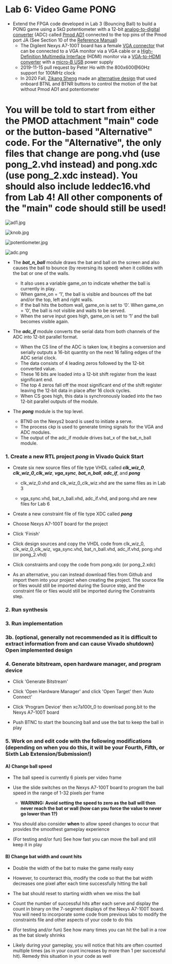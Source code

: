 # Lab 6: Video Game PONG

* Extend the FPGA code developed in Lab 3 (Bouncing Ball) to build a PONG game using a 5k&Omega; potentiometer with a 12-bit [analog-to-digital converter](https://en.wikipedia.org/wiki/Analog-to-digital_converter) (ADC) called [Pmod AD1](https://store.digilentinc.com/pmod-ad1-two-12-bit-a-d-inputs/) connected to the top pins of the Pmod port JA (See Section 10 of the [Reference Manual](https://reference.digilentinc.com/_media/reference/programmable-logic/nexys-a7/nexys-a7_rm.pdf))
  * The Digilent Nexys A7-100T board has a female [VGA connector](https://en.wikipedia.org/wiki/VGA_connector) that can be connected to a VGA monitor via a VGA cable or a [High-Definition Multimedia Interface](https://en.wikipedia.org/wiki/HDMI) (HDMI) monitor via a [VGA-to-HDMI converter](https://www.ventioncable.com/product/vga-to-hdmi-converter/) with a [micro-B USB](https://en.wikipedia.org/wiki/USB_hardware) power supply
  * 2019-11-15 pull request by Peter Ho with the 800x600@60Hz support for 100MHz clock
  * In 2020 Fall, [Zikang Sheng](https://github.com/karlsheng99/CPE487_dsd/tree/master/lab/lab%206) made an [alternative design](https://github.com/byett/dsd/tree/CPE487-Spring2024/Nexys-A7/Lab-6/Alternative) that used onboard BTNL and BTNR buttons to control the motion of the bat without Pmod AD1 and potentiometer
 
# You will be told to start from either the PMOD attachment "main" code or the button-based "Alternative" code. For the "Alternative", the only files that change are pong.vhd (use pong_2.vhd instead) and pong.xdc (use pong_2.xdc instead). You should also include leddec16.vhd from Lab 4! All other components of the "main" code should still be used!

![ad1.jpg](https://github.com/byett/dsd/blob/CPE487-Spring2024/Nexys-A7/Lab-6/ad1.jpg)

![knob.jpg](https://github.com/byett/dsd/blob/CPE487-Spring2024/Nexys-A7/Lab-6/knob.jpg)

![potentiometer.jpg](https://github.com/byett/dsd/blob/CPE487-Spring2024/Nexys-A7/Lab-6/potentiometer.jpg)

![adc.png](https://github.com/byett/dsd/blob/CPE487-Spring2024/Nexys-A7/Lab-6/adc.png)

* The **_bat_n_ball_** module draws the bat and ball on the screen and also causes the ball to bounce (by reversing its speed) when it collides with the bat or one of the walls.
  * It also uses a variable game_on to indicate whether the ball is currently in play.
  * When game_on = ‘1’, the ball is visible and bounces off the bat and/or the top, left and right walls.
  * If the ball hits the bottom wall, game_on is set to ‘0’. When game_on = ‘0’, the ball is not visible and waits to be served.
  * When the serve input goes high, game_on is set to ‘1’ and the ball becomes visible again.

* The **_adc_if_** module converts the serial data from both channels of the ADC into 12-bit parallel format.
  * When the CS line of the ADC is taken low, it begins a conversion and serially outputs a 16-bit quantity on the next 16 falling edges of the ADC serial clock.
  * The data consists of 4 leading zeros followed by the 12-bit converted value.
  * These 16 bits are loaded into a 12-bit shift register from the least significant end.
  * The top 4 zeros fall off the most significant end of the shift register leaving the 12-bit data in place after 16 clock cycles.
  * When CS goes high, this data is synchronously loaded into the two 12-bit parallel outputs of the module.

* The **_pong_** module is the top level.
  * BTN0 on the Nexys2 board is used to initiate a serve.
  * The process ckp is used to generate timing signals for the VGA and ADC modules.
  * The output of the adc_if module drives bat_x of the bat_n_ball module.

### 1. Create a new RTL project _pong_ in Vivado Quick Start

* Create six new source files of file type VHDL called **_clk_wiz_0_**, **_clk_wiz_0_clk_wiz_**, **_vga_sync_**, **_bat_n_ball_**, **_adc_if_**, and **_pong_**

  * clk_wiz_0.vhd and clk_wiz_0_clk_wiz.vhd are the same files as in Lab 3
  
  * vga_sync.vhd, bat_n_ball.vhd, adc_if.vhd, and pong.vhd are new files for Lab 6

* Create a new constraint file of file type XDC called **_pong_**

* Choose Nexys A7-100T board for the project

* Click 'Finish'

* Click design sources and copy the VHDL code from clk_wiz_0, clk_wiz_0_clk_wiz, vga_sync.vhd, bat_n_ball.vhd, adc_if.vhd, pong.vhd (or pong_2.vhd)

* Click constraints and copy the code from pong.xdc (or pong_2.xdc)

* As an alternative, you can instead download files from Github and import them into your project when creating the project. The source file or files would still be imported during the Source step, and the constraint file or files would still be imported during the Constraints step.

### 2. Run synthesis

### 3. Run implementation

### 3b. (optional, generally not recommended as it is difficult to extract information from and can cause Vivado shutdown) Open implemented design

### 4. Generate bitstream, open hardware manager, and program device

* Click 'Generate Bitstream'

* Click 'Open Hardware Manager' and click 'Open Target' then 'Auto Connect'

* Click 'Program Device' then xc7a100t_0 to download pong.bit to the Nexys A7-100T board

* Push BTNC to start the bouncing ball and use the bat to keep the ball in play

### 5. Work on and edit code with the following modifications (depending on when you do this, it will be your Fourth, Fifth, or Sixth Lab Extension/Submission!)

#### A) Change ball speed

* The ball speed is currently 6 pixels per video frame

* Use the slide switches on the Nexys A7-100T board to program the ball speed in the range of 1-32 pixels per frame

  * **WARNING: Avoid setting the speed to zero as the ball will then never reach the bat or wall (how can you force the value to never go lower than 1?)**

* You should also consider **when** to allow speed changes to occur that provides the smoothest gameplay experience

* (For testing and/or fun) See how fast you can move the ball and still keep it in play

#### B) Change bat width and count hits

* Double the width of the bat to make the game really easy

* However, to counteract this, modify the code so that the bat width decreases one pixel after each time successfully hitting the ball

* The bat should reset to starting width when we miss the ball

* Count the number of successful hits after each serve and display the count in binary on the 7-segment displays of the Nexys A7-100T board. You will need to incorporate some code from previous labs to modify the constraints file and other aspects of your code to do this

* (For testing and/or fun) See how many times you can hit the ball in a row as the bat slowly shrinks

* Likely during your gameplay, you will notice that hits are often counted multiple times (as in your count increases by more than 1 per successful hit). Remedy this situation in your code as well
